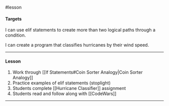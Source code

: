 #lesson 

#### Targets
I can use elif statements to create more than two logical paths through a condition.

I can create a program that classifies hurricanes by their wind speed.

---
#### Lesson
1. Work through [[If Statements#Coin Sorter Analogy|Coin Sorter Analogy]]
2. Practice examples of elif statements (stoplight)
3. Students complete [[Hurricane Classifier]] assignment
4. Students read and follow along with [[CodeWars]]
---


